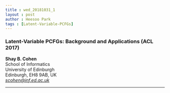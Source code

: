 ```yaml
---
title : wed_20181031_1
layout : post
author : Heesoo Park
tags : [Latent-Variable-PCFGs]
---
```


<h3>Latent-Variable PCFGs: Background and Applications (ACL 2017)</h3>


<p>

<b>Shay B. Cohen</b><br/>
School of Informatics<br/>
University of Edinburgh<br/>
Edinburgh, EH8 9AB, UK<br/>
<em>scohen@inf.ed.ac.uk</em>







</p>

<hr />
<p>
</p>
